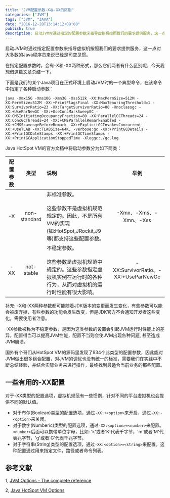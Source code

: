 ```yaml
---
title: "JVM配置参数-X与-XX的区别"
categories: ["JVM"]
tags: ["JVM", "JAVA"]
date: "2016-12-28T13:14:12+08:00"
publish: true
description: 启动JVM时通过指定的配置参数来指导虚拟机按照我们的要求提供服务，这一点对大多数的Java程序员来说已经是司空见惯。在指定配置参数时，会有-X和-XX两种形式，那么它们两者有什么区别呢，今天我想借这篇文章总结一下。
---
```


启动JVM时通过指定配置参数来指导虚拟机按照我们的要求提供服务，这一点对大多数的Java程序员来说已经是司空见惯。

在指定配置参数时，会有-X和-XX两种形式，那么它们两者有什么区别呢，今天我想借这篇文章总结一下。

下面是我们的某个Java项目在正式环境上启动JVM时的一个典型命令，在该命令中指定了各种启动参数：

```
java -Xmx15G -Xms10G -Xmn3G -Xss512k -XX:MaxPermSize=512M -XX:PermSize=512M -XX:+PrintFlagsFinal -XX:MaxTenuringThreshold=1 -XX:SurvivorRatio=23 -XX:TargetSurvivorRatio=80 -Xnoclassgc -XX:+UseParNewGC -XX:+UseConcMarkSweepGC -XX:CMSInitiatingOccupancyFraction=80 -XX:ParallelGCThreads=24 -XX:ConcGCThreads=24 -XX:+CMSParallelRemarkEnabled -XX:+CMSScavengeBeforeRemark -XX:+ExplicitGCInvokesConcurrent -XX:+UseTLAB -XX:TLABSize=64K, -verbose:gc -XX:+PrintGCDetails -XX:+PrintGCDateStamps -XX:+PrintGCTimeStamps -XX:+PrintGCApplicationStoppedTime -Xloggc:./gc.log
```


Java HotSpot VM的官方文档中将启动参数分为如下两类：

配置 参数  | 类型 | 说明 | 举例
:--------: | :----------: | :--------- | :--------:
-X   | non-standard | 非标准参数。<br/><br/>这些参数不是虚拟机规范规定的。因此，不是所有VM的实现(如:HotSpot,JRockit,J9等)都支持这些配置参数。      | -Xmx、-Xms、-Xmn、-Xss
-XX  | not-stable   | 不稳定参数。<br/><br/>这些参数是虚拟机规范中规定的。这些参数指定虚拟机实例在运行时的各种行为，从而对虚拟机的运行时性能有很大影响。 | -XX:SurvivorRatio、-XX:+UseParNewGc

补充: -X和-XX两种参数都可能随着JDK版本的变更而发生变化，有些参数可以能会被废弃掉，有些参数的功能会发生改变，但是JDK官方不会通知开发者这些变化，需要使用者注意。

-XX参数被称为不稳定参数，是因为这类参数的设置会引起JVM运行时性能上的差异，配置得当可以提高JVM性能，配置不当则会使JVM出现各种问题, 甚至造成JVM崩溃。

国外有个哥们从HotSpot VM的源码里发现了934个此类型的配置参数，因此能对JVM做出很多组合配置，对JVM的调优也没有统一的标准，需要我们在实践中不断总结经验，并结合实际业务来进行操作，最终找到最适合当前业务的那些配置。

## 一些有用的-XX配置
对于-XX类型的配置选项，虚拟机规范有一些惯例，针对不同的平台虚拟机也会提供不同的默认值。

* 对于布尔(Boolean)类型的配置选项，通过`-XX:+<option>`来开启，通过`-XX:-<option>`来关闭。
* 对于数字(Numberic)类型的配置选项，通过`-XX:<option>=<number>`来配置。`<number>`后面可以携带单位字母，比如: 'k'或者'K'代表千字节，'m'或者'M'代表兆字节，'g'或者'G'代表千兆字节。
* 对于字符串(String)类型的配置选项，通过`-XX:<option>=<string>`来配置。这种配置通过用来指定文件，路径或者命令列表。

## 参考文献
1, [JVM Options - The complete reference](http://jvm-options.tech.xebia.fr/)

2, [Java HotSpot VM Options](http://www.oracle.com/technetwork/java/javase/tech/vmoptions-jsp-140102.html)


